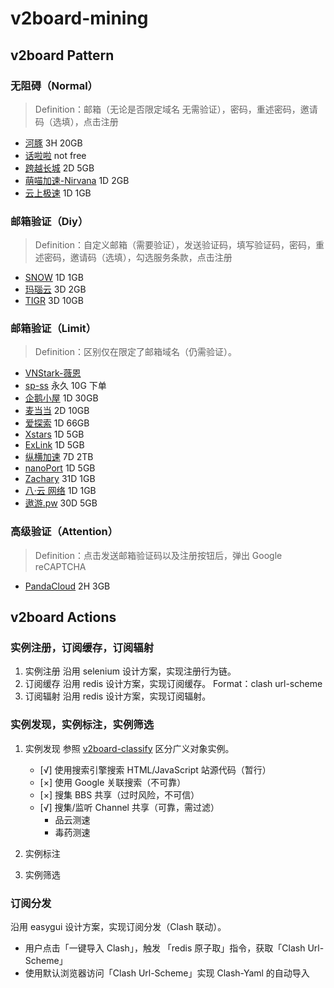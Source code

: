 # v2board-mining

<span id="v2board-classify"></span>

## v2board Pattern

### 无阻碍（Normal）

> Definition：邮箱（无论是否限定域名 无需验证），密码，重述密码，邀请码（选填），点击注册

- [河豚](https://hetun.online/#/register) 3H 20GB
- [话啦啦](https://v2ssy.xyz/#/dashboard) not free
- [跨越长城](https://direct.gfwservice.xyz/#/dashboard) 2D 5GB
- [萌喵加速-Nirvana](https://portal.meomiao.xyz/#/dashboard) 1D 2GB
- [云上极速](https://yunshang.uk//#/dashboard) 1D 1GB

### 邮箱验证（Diy）

> Definition：自定义邮箱（需要验证），发送验证码，填写验证码，密码，重述密码，邀请码（选填），勾选服务条款，点击注册

- [SNOW](https://www.onsnow.net/#/dashboard) 1D 1GB
- [玛瑙云](https://manaocloud.xyz/#/register) 3D 2GB
- [TIGR](https://tigr.icu/s/#/register) 3D 10GB

### 邮箱验证（Limit）

> Definition：区别仅在限定了邮箱域名（仍需验证）。

- [VNStark-薇恩](https://vnstark.com/#/register)
- [sp-ss](https://dash.sp333.top/#/register) 永久 10G 下单
- [企鹅小屋](https://pengui.cloud/index.php#/dashboard) 1D 30GB 
- [麦当当](https://www.mdd.one/#/dashboard) 2D 10GB
- [爱探索](https://lovfree.com/#/dashboard) 1D 66GB 
- [Xstars](https://xstars.top/#/dashboard) 1D 5GB 
- [ExLink](https://dash.exl.ink/#/dashboard) 1D 5GB 
- [纵横加速](https://www.rerongtuliao.com/#/dashboard) 7D 2TB 
- [nanoPort](https://v3.nanoport.xyz/#/dashboard) 1D 5GB 
- [Zachary](https://zachary.pub/#/dashboard) 31D 1GB 
- [八·云 网络](https://bayun.me/#/dashboard) 1D 1GB 
- [遨游.pw](https://aoyou.pw/#/dashboard) 30D 5GB 

### 高级验证（Attention）

> Definition：点击发送邮箱验证码以及注册按钮后，弹出 Google reCAPTCHA

- [PandaCloud](https://www.xxm.buzz/#/register) 2H 3GB
  
  

## v2board Actions

### 实例注册，订阅缓存，订阅辐射

1. 实例注册
   沿用 selenium 设计方案，实现注册行为链。
2. 订阅缓存
   沿用 redis 设计方案，实现订阅缓存。
   Format：clash url-scheme
3. 订阅辐射
   沿用 redis 设计方案，实现订阅辐射。

### 实例发现，实例标注，实例筛选

1. 实例发现
   参照 [v2board-classify](#v2board-classify) 区分广义对象实例。
   - [√] 使用搜索引擎搜索 HTML/JavaScript 站源代码（暂行）
   - [×] 使用 Google 关联搜索（不可靠）
   - [×] 搜集 BBS 共享（过时风险，不可信）
   - [√] 搜集/监听 Channel 共享（可靠，需过滤）
     - 品云测速
     - 毒药测速

2. 实例标注
3. 实例筛选

### 订阅分发

沿用 easygui 设计方案，实现订阅分发（Clash 联动）。

- 用户点击「一键导入 Clash」，触发 「redis 原子取」指令，获取「Clash Url-Scheme」
- 使用默认浏览器访问「Clash Url-Scheme」实现 Clash-Yaml 的自动导入
